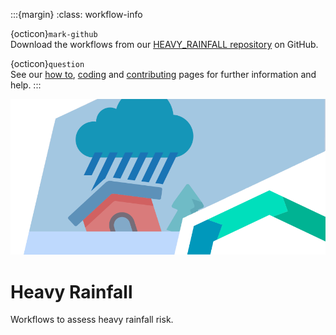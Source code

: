 :::{margin}
:class: workflow-info

{octicon}`mark-github`<br>
Download the workflows from our [HEAVY_RAINFALL repository](https://github.com/CLIMAAX/HEAVY_RAINFALL) on GitHub.

{octicon}`question`<br>
See our [how to](../workflows_how_to.md), [coding](../../resources/coding.md) and [contributing](../../community/contribute.md) pages for further information and help.
:::

<img alt="Heavy Rainfall" src="../../images/top/heavy_rainfall.png" class="page-main-photo">

Heavy Rainfall
==============

Workflows to assess heavy rainfall risk.
